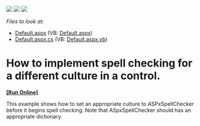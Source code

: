 <!-- default badges list -->
![](https://img.shields.io/endpoint?url=https://codecentral.devexpress.com/api/v1/VersionRange/128605869/13.1.5%2B)
[![](https://img.shields.io/badge/Open_in_DevExpress_Support_Center-FF7200?style=flat-square&logo=DevExpress&logoColor=white)](https://supportcenter.devexpress.com/ticket/details/E2970)
[![](https://img.shields.io/badge/📖_How_to_use_DevExpress_Examples-e9f6fc?style=flat-square)](https://docs.devexpress.com/GeneralInformation/403183)
<!-- default badges end -->
<!-- default file list -->
*Files to look at*:

* [Default.aspx](./CS/WebSite/Default.aspx) (VB: [Default.aspx](./VB/WebSite/Default.aspx))
* [Default.aspx.cs](./CS/WebSite/Default.aspx.cs) (VB: [Default.aspx.vb](./VB/WebSite/Default.aspx.vb))
<!-- default file list end -->
# How to implement  spell checking for a different culture in a control.
<!-- run online -->
**[[Run Online]](https://codecentral.devexpress.com/e2970/)**
<!-- run online end -->


<p>This example shows how to set an appropriate culture to ASPxSpellChecker before it begins spell checking. Note that ASpxSpellChecker should has an appropriate dictionary.</p>

<br/>


